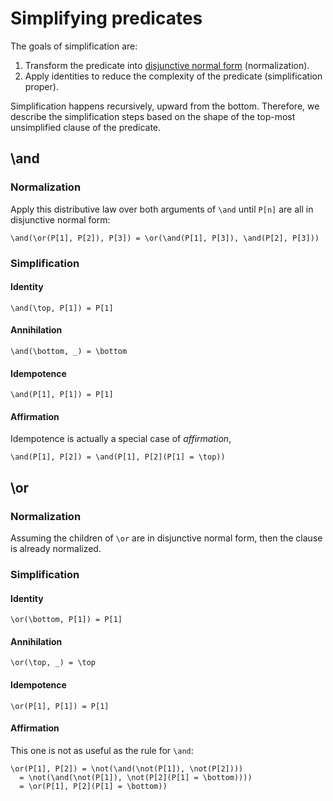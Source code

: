 # Simplifying predicates

The goals of simplification are:

1. Transform the predicate into [disjunctive normal form] (normalization).
2. Apply identities to reduce the complexity of the predicate (simplification proper).

Simplification happens recursively, upward from the bottom. Therefore, we
describe the simplification steps based on the shape of the top-most
unsimplified clause of the predicate.

## \and

### Normalization

Apply this distributive law over both arguments of `\and` until `P[n]` are all
in disjunctive normal form:

``` kore
\and(\or(P[1], P[2]), P[3]) = \or(\and(P[1], P[3]), \and(P[2], P[3]))
```

### Simplification

#### Identity

``` kore
\and(\top, P[1]) = P[1]
```

#### Annihilation

``` kore
\and(\bottom, _) = \bottom
```

#### Idempotence

``` kore
\and(P[1], P[1]) = P[1]
```

#### Affirmation

Idempotence is actually a special case of _affirmation_,

``` kore
\and(P[1], P[2]) = \and(P[1], P[2](P[1] = \top))
```

## \or

### Normalization

Assuming the children of `\or` are in disjunctive normal form, then the clause
is already normalized.

### Simplification

#### Identity

``` kore
\or(\bottom, P[1]) = P[1]
```

#### Annihilation

``` kore
\or(\top, _) = \top
```

#### Idempotence

``` kore
\or(P[1], P[1]) = P[1]
```

#### Affirmation

This one is not as useful as the rule for `\and`:

``` kore
\or(P[1], P[2]) = \not(\and(\not(P[1]), \not(P[2])))
  = \not(\and(\not(P[1]), \not(P[2](P[1] = \bottom))))
  = \or(P[1], P[2](P[1] = \bottom))
```

[disjunctive normal form]: https://en.wikipedia.org/wiki/Disjunctive_normal_form